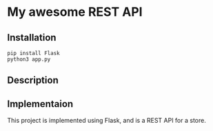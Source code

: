 # My awesome REST API

## Installation

```
pip install Flask
python3 app.py
```

## Description

## Implementaion

This project is implemented using Flask, and is a REST API for a store.
